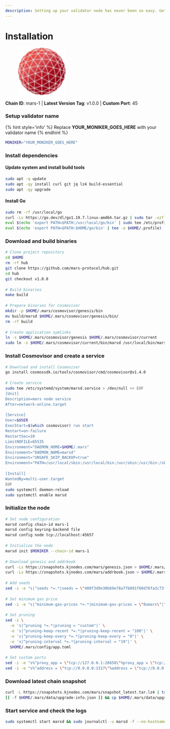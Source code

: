 ```yaml
---
description: Setting up your validator node has never been so easy. Get your validator running in minutes by following step by step instructions.
---
```


# Installation

<figure><img src="https://raw.githubusercontent.com/kj89/cosmos-images/main/logos/mars.png" width="150" alt=""><figcaption></figcaption></figure>

**Chain ID**: mars-1 | **Latest Version Tag**: v1.0.0 | **Custom Port**: 45

### Setup validator name

{% hint style='info' %}
Replace **YOUR_MONIKER_GOES_HERE** with your validator name
{% endhint %}

```bash
MONIKER="YOUR_MONIKER_GOES_HERE"
```

### Install dependencies

#### Update system and install build tools

```bash
sudo apt -q update
sudo apt -qy install curl git jq lz4 build-essential
sudo apt -qy upgrade
```

#### Install Go

```bash
sudo rm -rf /usr/local/go
curl -Ls https://go.dev/dl/go1.19.7.linux-amd64.tar.gz | sudo tar -xzf - -C /usr/local
eval $(echo 'export PATH=$PATH:/usr/local/go/bin' | sudo tee /etc/profile.d/golang.sh)
eval $(echo 'export PATH=$PATH:$HOME/go/bin' | tee -a $HOME/.profile)
```

### Download and build binaries

```bash
# Clone project repository
cd $HOME
rm -rf hub
git clone https://github.com/mars-protocol/hub.git
cd hub
git checkout v1.0.0

# Build binaries
make build

# Prepare binaries for Cosmovisor
mkdir -p $HOME/.mars/cosmovisor/genesis/bin
mv build/marsd $HOME/.mars/cosmovisor/genesis/bin/
rm -rf build

# Create application symlinks
ln -s $HOME/.mars/cosmovisor/genesis $HOME/.mars/cosmovisor/current
sudo ln -s $HOME/.mars/cosmovisor/current/bin/marsd /usr/local/bin/marsd
```

### Install Cosmovisor and create a service

```bash
# Download and install Cosmovisor
go install cosmossdk.io/tools/cosmovisor/cmd/cosmovisor@v1.4.0

# Create service
sudo tee /etc/systemd/system/marsd.service > /dev/null << EOF
[Unit]
Description=mars node service
After=network-online.target

[Service]
User=$USER
ExecStart=$(which cosmovisor) run start
Restart=on-failure
RestartSec=10
LimitNOFILE=65535
Environment="DAEMON_HOME=$HOME/.mars"
Environment="DAEMON_NAME=marsd"
Environment="UNSAFE_SKIP_BACKUP=true"
Environment="PATH=/usr/local/sbin:/usr/local/bin:/usr/sbin:/usr/bin:/sbin:/bin:/usr/games:/usr/local/games:/snap/bin:$HOME/.mars/cosmovisor/current/bin"

[Install]
WantedBy=multi-user.target
EOF
sudo systemctl daemon-reload
sudo systemctl enable marsd
```

### Initialize the node

```bash
# Set node configuration
marsd config chain-id mars-1
marsd config keyring-backend file
marsd config node tcp://localhost:45657

# Initialize the node
marsd init $MONIKER --chain-id mars-1

# Download genesis and addrbook
curl -Ls https://snapshots.kjnodes.com/mars/genesis.json > $HOME/.mars/config/genesis.json
curl -Ls https://snapshots.kjnodes.com/mars/addrbook.json > $HOME/.mars/config/addrbook.json

# Add seeds
sed -i -e "s|^seeds *=.*|seeds = \"400f3d9e30b69e78a7fb891f60d76fa3c73f0ecc@mars.rpc.kjnodes.com:45659\"|" $HOME/.mars/config/config.toml

# Set minimum gas price
sed -i -e "s|^minimum-gas-prices *=.*|minimum-gas-prices = \"0umars\"|" $HOME/.mars/config/app.toml

# Set pruning
sed -i \
  -e 's|^pruning *=.*|pruning = "custom"|' \
  -e 's|^pruning-keep-recent *=.*|pruning-keep-recent = "100"|' \
  -e 's|^pruning-keep-every *=.*|pruning-keep-every = "0"|' \
  -e 's|^pruning-interval *=.*|pruning-interval = "19"|' \
  $HOME/.mars/config/app.toml

# Set custom ports
sed -i -e "s%^proxy_app = \"tcp://127.0.0.1:26658\"%proxy_app = \"tcp://127.0.0.1:45658\"%; s%^laddr = \"tcp://127.0.0.1:26657\"%laddr = \"tcp://127.0.0.1:45657\"%; s%^pprof_laddr = \"localhost:6060\"%pprof_laddr = \"localhost:45060\"%; s%^laddr = \"tcp://0.0.0.0:26656\"%laddr = \"tcp://0.0.0.0:45656\"%; s%^prometheus_listen_addr = \":26660\"%prometheus_listen_addr = \":45660\"%" $HOME/.mars/config/config.toml
sed -i -e "s%^address = \"tcp://0.0.0.0:1317\"%address = \"tcp://0.0.0.0:45317\"%; s%^address = \":8080\"%address = \":45080\"%; s%^address = \"0.0.0.0:9090\"%address = \"0.0.0.0:45090\"%; s%^address = \"0.0.0.0:9091\"%address = \"0.0.0.0:45091\"%; s%^address = \"0.0.0.0:8545\"%address = \"0.0.0.0:45545\"%; s%^ws-address = \"0.0.0.0:8546\"%ws-address = \"0.0.0.0:45546\"%" $HOME/.mars/config/app.toml
```

### Download latest chain snapshot

```bash
curl -L https://snapshots.kjnodes.com/mars/snapshot_latest.tar.lz4 | tar -Ilz4 -xf - -C $HOME/.mars
[[ -f $HOME/.mars/data/upgrade-info.json ]] && cp $HOME/.mars/data/upgrade-info.json $HOME/.mars/cosmovisor/genesis/upgrade-info.json
```

### Start service and check the logs

```bash
sudo systemctl start marsd && sudo journalctl -u marsd -f --no-hostname -o cat
```
